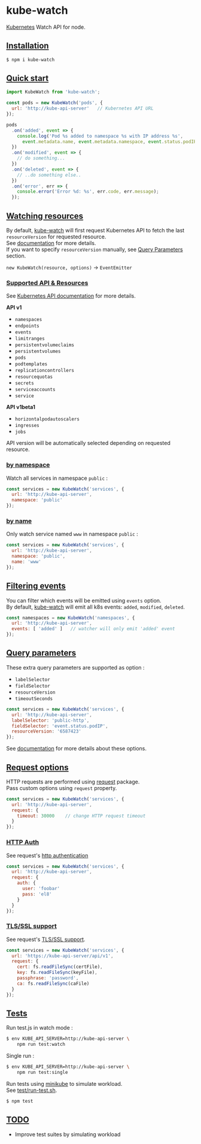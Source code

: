 # kube-watch

[Kubernetes](http://kubernetes.io) Watch API for node.

## [Installation](#installation)

```bash
$ npm i kube-watch
```

## [Quick start](#quick-start)

```javascript
import KubeWatch from 'kube-watch';

const pods = new KubeWatch('pods', {
  url: 'http://kube-api-server'   // Kubernetes API URL
});

pods
  .on('added', event => {
    console.log('Pod %s added to namespace %s with IP address %s',
      event.metadata.name, event.metadata.namespace, event.status.podIP);
  })
  .on('modified', event => {
    // do something...
  })
  .on('deleted', event => {
    // ..do something else..
  })
  .on('error', err => {
    console.error('Error %d: %s', err.code, err.message);
  });
```

## [Watching resources](#watching-resources)

By default, [kube-watch](https://github.com/subk/kube-watch) will first request Kubernetes API to fetch the
last `resourceVersion` for requested resource.  
See [documentation](https://github.com/kubernetes/kubernetes/blob/master/docs/devel/api-conventions.md#concurrency-control-and-consistency) for more details.  
If you want to specify `resourceVersion` manually, see [Query Parameters](#query-parameters) section.

`new KubeWatch(resource, options)` -> `EventEmitter`

### [Supported API & Resources](#supported-api)
See [Kubernetes API documentation](http://kubernetes.io/docs/api/) for more details.

**API v1**
- `namespaces`
- `endpoints`
- `events`
- `limitranges`
- `persistentvolumeclaims`
- `persistentvolumes`
- `pods`
- `podtemplates`
- `replicationcontrollers`
- `resourcequotas`
- `secrets`
- `serviceaccounts`
- `service`

**API v1beta1**
- `horizontalpodautoscalers`
- `ingresses`
- `jobs`

API version will be automatically selected depending on requested resource.

### [by namespace](#watch-by-namespace)

Watch all services in namespace `public` :  
```javascript
const services = new KubeWatch('services', {
  url: 'http://kube-api-server',
  namespace: 'public'
});
```

### [by name](#watch-by-name)

Only watch service named `www` in namespace `public` :  
```javascript
const services = new KubeWatch('services', {
  url: 'http://kube-api-server',
  namespace: 'public',
  name: 'www'
});
```

## [Filtering events](#filtering-events)

You can filter which events will be emitted using `events` option.  
By default, [kube-watch](https://github.com/subk/kube-watch) will emit all k8s events: `added`, `modified`, `deleted`.

```javascript
const namespaces = new KubeWatch('namespaces', {
  url: 'http://kube-api-server',
  events: [ 'added' ]   // watcher will only emit 'added' event
});
```

## [Query parameters](#query-parameters)

These extra query parameters are supported as option :
- `labelSelector`
- `fieldSelector`
- `resourceVersion`
- `timeoutSeconds`

```javascript
const services = new KubeWatch('services', {
  url: 'http://kube-api-server',
  labelSelector: 'public-http',
  fieldSelector: 'event.status.podIP',
  resourceVersion: '6587423'
});
```

See [documentation](http://kubernetes.io/docs/api-reference/v1/operations/) for more details about these options.

## [Request options](request-options)

HTTP requests are performed using [request](https://www.npmjs.com/package/request) package.  
Pass custom options using `request` property.  

```javascript
const services = new KubeWatch('services', {
  url: 'http://kube-api-server',
  request: {
    timeout: 30000    // change HTTP request timeout
  }
});
```

### [HTTP Auth](#http-auth)

See request's [http authentication](https://www.npmjs.com/package/request#http-authentication)

```javascript
const services = new KubeWatch('services', {
  url: 'http://kube-api-server',
  request: {
    auth: {
      user: 'foobar'
      pass: 'el8'
    }
  }
});
```

### [TLS/SSL support](#tls-ssl-support)
See request's [TLS/SSL support](https://www.npmjs.com/package/request#tlsssl-protocol).

```javascript
const services = new KubeWatch('services', {
  url: 'https://kube-api-server/api/v1',
  request: {
    cert: fs.readFileSync(certFile),
    key: fs.readFileSync(keyFile),
    passphrase: 'password',
    ca: fs.readFileSync(caFile)
  }
});
```

## [Tests](#tests)

Run test.js in watch mode :  
```bash
$ env KUBE_API_SERVER=http://kube-api-server \
    npm run test:watch
```

Single run :  
```bash
$ env KUBE_API_SERVER=http://kube-api-server \
    npm run test:single
```

Run tests using [minikube](https://github.com/kubernetes/minikube) to simulate workload.  
See [test/run-test.sh](test/run-test.sh).
```bash
$ npm test
```

## [TODO](#todo)
- Improve test suites by simulating workload
